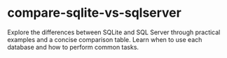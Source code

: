# compare-sqlite-vs-sqlserver
Explore the differences between SQLite and SQL Server through practical examples and a concise comparison table. Learn when to use each database and how to perform common tasks.
